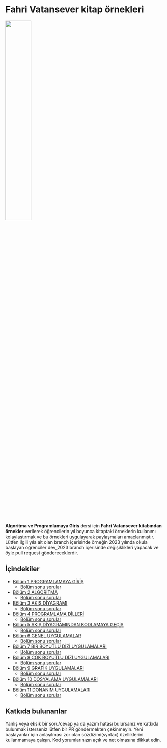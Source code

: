 # Fahri Vatansever kitap örnekleri 


<img src="https://cdn.seckin.com.tr/f/seckin/kitap/347635484587634/9789750259531.jpg" width=40% height=40%>

**Algoritma ve Programlamaya Giriş** dersi için **Fahri Vatansever kitabından örnekler** verilerek 
öğrencilerin yıl boyunca kitaptaki örneklerin kullanımı kolaylaştırmak ve 
bu örnekleri uygulayarak paylaşmaları amaçlanmıştır.
Lütfen ilgili yıla ait olan branch içerisinde örneğin 2023 yılında okula başlayan öğrenciler dev_2023
branch içerisinde değişiklikleri yapacak ve öyle pull request göndereceklerdir.

## İçindekiler
- [Bölüm 1  PROGRAMLAMAYA GİRİŞ](https://github.com/mepol58/programlama_algoritma_giris/tree/main/1_programlamaya_giris)
  - [Bölüm sonu sorular](https://github.com/mepol58/programlama_algoritma_giris/tree/main/1_programlamaya_giris/bolum_sonu_sorular)
- [Bölüm 2  ALGORİTMA](https://github.com/mepol58/programlama_algoritma_giris/tree/main/2_algoritma)
  - [Bölüm sonu sorular](https://github.com/mepol58/programlama_algoritma_giris/tree/main/2_algoritma/bolum_sonu_sorular)
- [Bölüm 3  AKIŞ DİYAGRAMI ](https://github.com/mepol58/programlama_algoritma_giris/tree/main/3_akis_diyagram)
  - [Bölüm sonu sorular](https://github.com/mepol58/programlama_algoritma_giris/tree/main/3_akis_diyagram/bolum_sonu_sorular)
- [Bölüm 4  PROGRAMLAMA DİLLERİ](https://github.com/mepol58/programlama_algoritma_giris/tree/main/4_programlama_dilleri)
  - [Bölüm sonu sorular](https://github.com/mepol58/programlama_algoritma_giris/tree/main/4_programlama_dilleri/bolum_sonu_sorular)
- [Bölüm 5  AKIŞ DİYAGRAMINDAN KODLAMAYA GEÇİŞ](https://github.com/mepol58/programlama_algoritma_giris/tree/main/5_akis_kod_gec)
  - [Bölüm sonu sorular](https://github.com/mepol58/programlama_algoritma_giris/tree/main/5_akis_kod_gec/bolum_sonu_sorular)
- [Bölüm 6  GENEL UYGULAMALAR](https://github.com/mepol58/programlama_algoritma_giris/tree/main/6_genel_uyg)
  - [Bölüm sonu sorular](https://github.com/mepol58/programlama_algoritma_giris/tree/main/6_genel_uyg/bolum_sonu_sorular)
- [Bölüm 7  BİR BOYUTLU DİZİ UYGULAMALARI](https://github.com/mepol58/programlama_algoritma_giris/tree/main/7_bir_boyutlu_dizi)
  - [Bölüm sonu sorular](https://github.com/mepol58/programlama_algoritma_giris/tree/main/7_bir_boyutlu_dizi/bolum_sonu_sorular)
- [Bölüm 8  ÇOK BOYUTLU DİZİ UYGULAMALARI](https://github.com/mepol58/programlama_algoritma_giris/tree/main/8_ikicok_boyut_dizi)
  - [Bölüm sonu sorular](https://github.com/mepol58/programlama_algoritma_giris/tree/main/8_ikicok_boyut_dizi/bolum_sonu_sorular)
- [Bölüm 9  GRAFİK UYGULAMALARI](https://github.com/mepol58/programlama_algoritma_giris/tree/main/9_grafik_uyg)
  - [Bölüm sonu sorular](https://github.com/mepol58/programlama_algoritma_giris/tree/main/9_grafik_uyg/bolum_sonu_sorular)
- [Bölüm 10  DOSYALAMA UYGULAMALARI](https://github.com/mepol58/programlama_algoritma_giris/tree/main/10_dosyalama_uyg)
  - [Bölüm sonu sorular](https://github.com/mepol58/programlama_algoritma_giris/tree/main/10_dosyalama_uyg/bolum_sonu_sorular)
- [Bölüm 11  DONANIM UYGULAMALARI](https://github.com/mepol58/programlama_algoritma_giris/tree/main/11_donanim_uygulamalari)
  - [Bölüm sonu sorular](https://github.com/mepol58/programlama_algoritma_giris/tree/main/11_donanim_uygulamalari/bolum_sonu_sorular)
  
## Katkıda bulunanlar
Yanlış veya eksik bir soru/cevap ya da yazım hatası bulursanız ve katkıda bulunmak isterseniz lütfen bir PR göndermekten çekinmeyin. Yeni başlayanlar için anlaşılması zor olan sözdizimi(syntax) özelliklerini kullanmamaya çalışın. Kod yorumlarınızın açık ve net olmasına dikkat edin.
